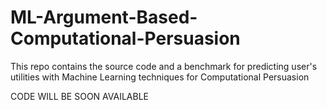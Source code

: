 # ML-Argument-Based-Computational-Persuasion
This repo contains the source code and a benchmark for predicting user's utilities with Machine Learning techniques for Computational Persuasion



CODE WILL BE SOON AVAILABLE
